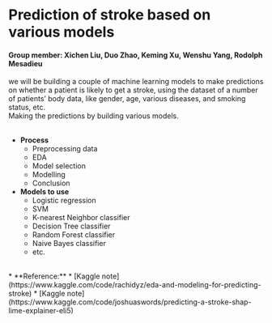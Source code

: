 # Prediction of stroke based on various models
#### Group member: Xichen Liu, Duo Zhao, Keming Xu, Wenshu Yang, Rodolph Mesadieu

we will be building a couple of machine learning models to make predictions on whether a patient 
is likely to get a stroke, using the dataset of a number of patients’ body data, 
like gender, age, various diseases, and smoking status, etc.<br>
Making the predictions by building various models.<br>
<br>
* **Process**
  * Preprocessing data
  * EDA
  * Model selection
  * Modelling
  * Conclusion
* **Models to use**
  * Logistic regression
  * SVM
  * K-nearest Neighbor classifier
  * Decision Tree classifier
  * Random Forest classifier
  * Naive Bayes classifier
  * etc.
<br>
* **Reference:**
  * [Kaggle note](https://www.kaggle.com/code/rachidyz/eda-and-modeling-for-predicting-stroke)
  * [Kaggle note](https://www.kaggle.com/code/joshuaswords/predicting-a-stroke-shap-lime-explainer-eli5)